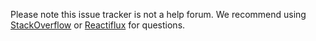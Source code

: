 Please note this issue tracker is not a help forum. We recommend using [StackOverflow](https://stackoverflow.com/questions/tagged/elric) or [Reactiflux](https://discord.gg/j6FKKQQrW9) for questions.

<!-- Love elric? Please consider supporting our collective: 👉  https://opencollective.com/elric/donate -->

